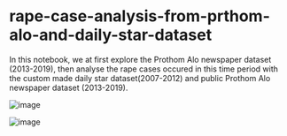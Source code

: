 # rape-case-analysis-from-prthom-alo-and-daily-star-dataset
In this notebook, we at first explore the Prothom Alo newspaper dataset (2013-2019), then analyse the rape cases occured in this time period with the custom made daily star dataset(2007-2012) and public Prothom Alo newspaper dataset (2013-2019). 

![image](https://user-images.githubusercontent.com/52566550/167313744-4ef745e5-01ac-4424-894c-3df6248729a5.png)

![image](https://user-images.githubusercontent.com/52566550/167313755-8b87074d-8c21-443c-b10f-c5f194540fed.png)
